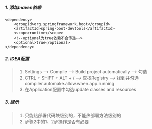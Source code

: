 ##### 1. 添加maven依赖
```
<dependency>
    <groupId>org.springframework.boot</groupId>
    <artifactId>spring-boot-devtools</artifactId>
    <scope>runtime</scope>
    <!--optional为true依赖不会传递-->
    <optional>true</optional>
</dependency>
```

##### 2. IDEA配置
> 1. Settings --> Compile --> Build project automatically --> 勾选
> 2. CTRL + SHIFT + ALT + / --> 查找Registry --> 找到并勾选compiler.automake.allow.when.app.running
> 3. 在Application配置中勾选update classes and resources

##### 3. 提示
> 1. 只能热部署代码块级别的，不能热部署方法级别的 
> 2. 步骤2中的1、2步操作是否有必要